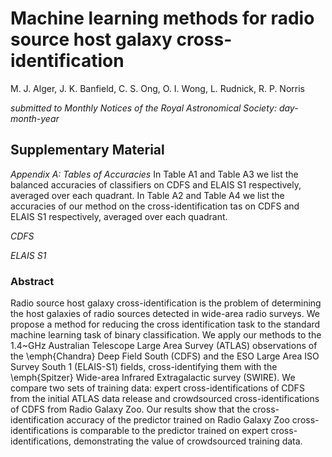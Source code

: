 # Machine learning methods for radio source host galaxy cross-identification

M.&nbsp;J.&nbsp;Alger, J.&nbsp;K.&nbsp;Banfield, C.&nbsp;S.&nbsp;Ong, O.&nbsp;I.&nbsp;Wong, L.&nbsp;Rudnick, R.&nbsp;P.&nbsp;Norris

_submitted to Monthly Notices of the Royal Astronomical Society: day-month-year_

## Supplementary Material

*Appendix A: Tables of Accuracies*
In Table A1 and Table A3 we list the balanced accuracies of classifiers on CDFS and ELAIS S1 respectively, averaged over each quadrant. In Table A2 and Table A4 we list the accuracies of our method on the cross-identification tas on CDFS and ELAIS S1 respectively, averaged over each quadrant.

*CDFS*

*ELAIS S1*

### Abstract
Radio source host galaxy cross-identification is the problem of determining the host galaxies of radio sources detected in wide-area radio surveys. We propose a method for reducing the cross identification task to the standard machine learning task of binary classification. We apply our methods to the $1.4$~GHz Australian Telescope Large Area Survey (ATLAS) observations of the \emph{Chandra} Deep Field South (CDFS) and the ESO Large Area ISO Survey South 1 (ELAIS-S1) fields, cross-identifying them with the \emph{Spitzer} Wide-area Infrared Extragalactic survey (SWIRE). We compare two sets of training data: expert cross-identifications of CDFS from the initial ATLAS data release and crowdsourced cross-identifications of CDFS from Radio Galaxy Zoo. Our results show that the cross-identification accuracy of the predictor trained on Radio Galaxy Zoo cross-identifications is comparable to the predictor trained on expert cross-identifications, demonstrating the value of crowdsourced training data.
